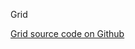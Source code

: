 Grid

[Grid source code on Github](https://github.com/Frojd/Frojd-Jewl/tree/develop/component-library/app/components/Grid)
